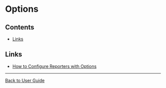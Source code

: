 <a id="top"></a>

# Options

<!-- toc -->

## Contents

- [Links](#links)<!-- endToc -->

## Links

- [How to Configure Reporters with Options](../how_tos/ConfigureReportersWithOptions.md)

---

[Back to User Guide](/doc/README.md#top)
